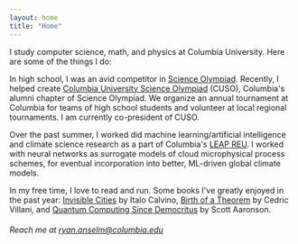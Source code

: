 ```yaml
---
layout: home
title: "Home"
---
```


I study computer science, math, and physics at Columbia University. Here are some of the things I do:

In high school, I was an avid competitor in [Science Olympiad](https://www.soinc.org/). Recently, I helped create [Columbia University Science Olympiad](https://www.columbiascioly.com/) (CUSO), Columbia's alumni chapter of Science Olympiad. We organize an annual tournament at Columbia for teams of high school students and volunteer at local regional tournaments. I am currently co-president of CUSO.

Over the past summer, I worked did machine learning/artificial intelligence and climate science research as a part of Columbia's [LEAP REU](https://leap.columbia.edu/). I worked with neural networks as surrogate models of cloud microphysical process schemes, for eventual incorporation into better, ML-driven global climate models.

In my free time, I love to read and run. Some books I've greatly enjoyed in the past year: [Invisible Cities](https://www.amazon.com/Invisible-Cities-Italo-Calvino/dp/0156453800) by Italo Calvino, [Birth of a Theorem](https://www.amazon.com/Birth-Theorem-Mathematical-C%C3%A9dric-Villani/dp/0374536678) by Cedric Villani, and [Quantum Computing Since Democritus](https://www.amazon.com/Quantum-Computing-since-Democritus-Aaronson/dp/0521199565) by Scott Aaronson.

###### Reach me at ryan.anselm@columbia.edu
